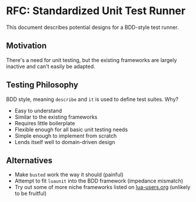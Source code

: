 # RFC: Standardized Unit Test Runner

This document describes potential designs for a BDD-style test runner.

## Motivation

There's a need for unit testing, but the existing frameworks are largely inactive and can't easily be adapted.

## Testing Philosophy

BDD style, meaning ``describe`` and ``it`` is used to define test suites. Why?

* Easy to understand
* Similar to the existing frameworks
* Requires little boilerplate
* Flexible enough for all basic unit testing needs
* Simple enough to implement from scratch
* Lends itself well to domain-driven design

## Alternatives

* Make ``busted`` work the way it should (painful)
* Attempt to fit ``luaunit`` into the BDD framework (impedance mismatch)
* Try out some of more niche frameworks listed on [lua-users.org](http://lua-users.org/wiki/UnitTesting) (unlikely to be fruitful)
